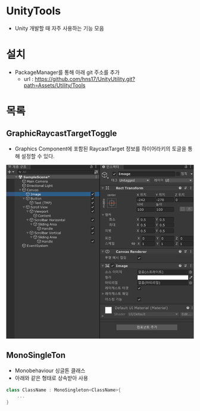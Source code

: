 # UnityTools

- Unity 개발할 때 자주 사용하는 기능 모음



# 설치

- PackageManager를 통해 아래 git 주소를 추가
  - url : https://github.com/hns17/UnityUtility.git?path=Assets/Utility/Tools



# 목록

## GraphicRaycastTargetToggle

- Graphics Component에 포함된 RaycastTarget 정보를 하이어라키의 토글을 통해 설정할 수 있다.

![image-20230513064332557](https://raw.githubusercontent.com/hns17/ImageContainer/main/img/image-20230513064332557.png)



## MonoSingleTon

- Monobehaviour 싱글톤 클래스
- 아래와 같은 형태로 상속받아 사용

```C#
class ClassName : MonoSingleton<ClassName>{
	...
}
```

